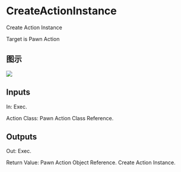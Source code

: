 # CreateActionInstance

Create Action Instance

Target is Pawn Action

## 图示

![]($-20221218-17475695.png)

## Inputs

In: Exec.

Action Class: Pawn Action Class Reference.  

## Outputs

Out: Exec.

Return Value: Pawn Action Object Reference. Create Action Instance.

